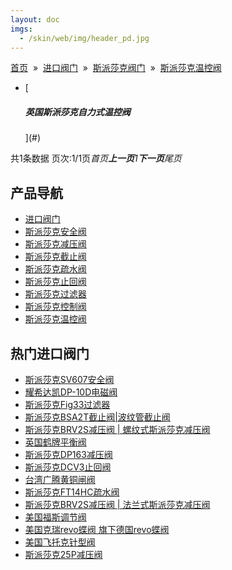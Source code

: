 ```yaml
---
layout: doc
imgs:
  - /skin/web/img/header_pd.jpg
---
```


[首页](/)  »  [进口阀门](#)  »  [斯派莎克阀门](#)  »  [斯派莎克温控阀](#)

- [

  ##### 英国斯派莎克自力式温控阀

  ](#)

共1条数据 页次:1/1页*首页**上一页**1**下一页**尾页*

## 产品导航

- [进口阀门](#)
- [斯派莎克安全阀](#)
- [斯派莎克减压阀](#)
- [斯派莎克截止阀](#)
- [斯派莎克疏水阀](#)
- [斯派莎克止回阀](#)
- [斯派莎克过滤器](#)
- [斯派莎克控制阀](#)
- [斯派莎克温控阀](#)

## 热门进口阀门

- [斯派莎克SV607安全阀](#)
- [耀希达凯DP-10D电磁阀](/valve/71.html '耀希达凯DP-10D电磁阀')
- [斯派莎克Fig33过滤器](#)
- [斯派莎克BSA2T截止阀|波纹管截止阀](#)
- [斯派莎克BRV2S减压阀 | 螺纹式斯派莎克减压阀](#)
- [英国鹤牌平衡阀](#)
- [斯派莎克DP163减压阀](#)
- [斯派莎克DCV3止回阀](#)
- [台湾广腾黄铜闸阀](#)
- [斯派莎克FT14HC疏水阀](#)
- [斯派莎克BRV2S减压阀 | 法兰式斯派莎克减压阀](#)
- [美国福斯调节阀](/valve/53.html '美国福斯调节阀')
- [美国克瑞revo蝶阀 旗下德国revo蝶阀](/valve/46.html '美国克瑞revo蝶阀 旗下德国revo蝶阀')
- [美国飞托克针型阀](/valve/70.html '美国飞托克针型阀')
- [斯派莎克25P减压阀](#)

